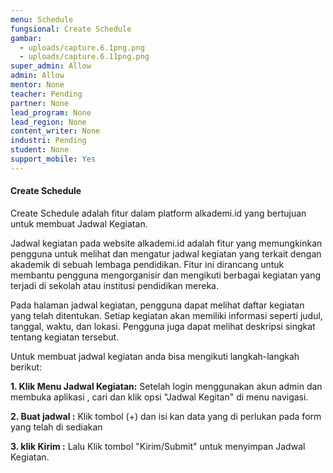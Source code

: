 ```yaml
---
menu: Schedule
fungsional: Create Schedule
gambar:
  - uploads/capture.6.1png.png
  - uploads/capture.6.11png.png
super_admin: Allow
admin: Allow
mentor: None
teacher: Pending
partner: None
lead_program: None
lead_region: None
content_writer: None
industri: Pending
student: None
support_mobile: Yes
---
```

#### Create Schedule

C﻿reate Schedule adalah fitur dalam platform alkademi.id yang bertujuan untuk membuat Jadwal Kegiatan.

Jadwal kegiatan pada website alkademi.id adalah fitur yang memungkinkan pengguna untuk melihat dan mengatur jadwal kegiatan yang terkait dengan akademik di sebuah lembaga pendidikan. Fitur ini dirancang untuk membantu pengguna mengorganisir dan mengikuti berbagai kegiatan yang terjadi di sekolah atau institusi pendidikan mereka.

Pada halaman jadwal kegiatan, pengguna dapat melihat daftar kegiatan yang telah ditentukan. Setiap kegiatan akan memiliki informasi seperti judul, tanggal, waktu, dan lokasi. Pengguna juga dapat melihat deskripsi singkat tentang kegiatan tersebut.

U﻿ntuk membuat jadwal kegiatan a﻿nda bisa mengikuti langkah-langkah berikut:

**1.﻿ Klik Menu Jadwal Kegiatan:** Setelah login menggunakan akun admin dan membuka aplikasi , cari dan klik opsi "Jadwal Kegitan" di menu navigasi.

**2﻿. Buat jadwal :** Klik tombol (+) dan isi kan data yang di perlukan pada form yang telah di sediakan

**3. k﻿lik Kirim :** Lalu Klik tombol "Kirim/Submit" untuk menyimpan Jadwal Kegiatan.